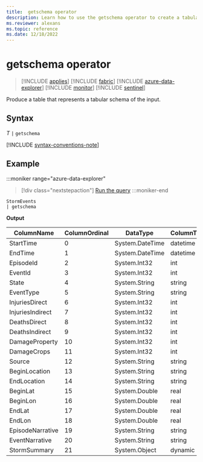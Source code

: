 ```yaml
---
title:  getschema operator 
description: Learn how to use the getschema operator to create a tabular schema of the input.
ms.reviewer: alexans
ms.topic: reference
ms.date: 12/18/2022
---
```

# getschema operator

> [!INCLUDE [applies](../includes/applies-to-version/applies.md)] [!INCLUDE [fabric](../includes/applies-to-version/fabric.md)] [!INCLUDE [azure-data-explorer](../includes/applies-to-version/azure-data-explorer.md)] [!INCLUDE [monitor](../includes/applies-to-version/monitor.md)] [!INCLUDE [sentinel](../includes/applies-to-version/sentinel.md)]

Produce a table that represents a tabular schema of the input.

## Syntax

*T* `|` `getschema`

[!INCLUDE [syntax-conventions-note](../includes/syntax-conventions-note.md)]

## Example

:::moniker range="azure-data-explorer"
> [!div class="nextstepaction"]
> <a href="https://dataexplorer.azure.com/clusters/help/databases/Samples?query=H4sIAAAAAAAAAwsuyS/KdS1LzSsp5qpRSE8tKU7OSM1NBADhHoKkFwAAAA==" target="_blank">Run the query</a>
:::moniker-end

```kusto
StormEvents
| getschema
```

**Output**

|ColumnName|ColumnOrdinal|DataType|ColumnType|
|---|---|---|---|
|StartTime|0|System.DateTime|datetime|
|EndTime|1|System.DateTime|datetime|
|EpisodeId|2|System.Int32|int|
|EventId|3|System.Int32|int|
|State|4|System.String|string|
|EventType|5|System.String|string|
|InjuriesDirect|6|System.Int32|int|
|InjuriesIndirect|7|System.Int32|int|
|DeathsDirect|8|System.Int32|int|
|DeathsIndirect|9|System.Int32|int|
|DamageProperty|10|System.Int32|int|
|DamageCrops|11|System.Int32|int|
|Source|12|System.String|string|
|BeginLocation|13|System.String|string|
|EndLocation|14|System.String|string|
|BeginLat|15|System.Double|real|
|BeginLon|16|System.Double|real|
|EndLat|17|System.Double|real|
|EndLon|18|System.Double|real|
|EpisodeNarrative|19|System.String|string|
|EventNarrative|20|System.String|string|
|StormSummary|21|System.Object|dynamic|
